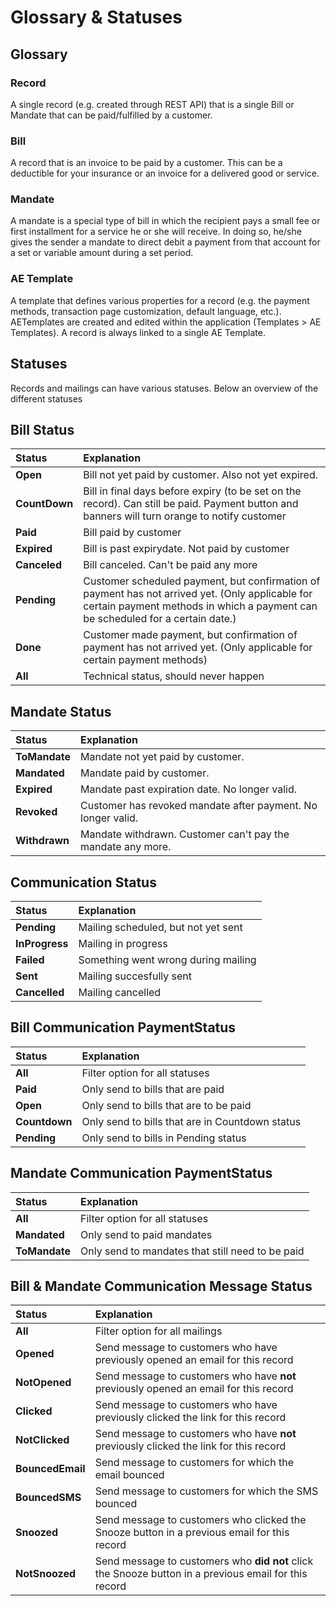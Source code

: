 # Glossary & Statuses

## Glossary

### Record
A single record (e.g. created through REST API) that is a single Bill or Mandate that can be paid/fulfilled by a customer.

### Bill
A record that is an invoice to be paid by a customer. This can be a deductible for your insurance or an invoice for a delivered good or service.

### Mandate
A mandate is a special type of bill in which the recipient pays a small fee or first installment for a service he or she will receive. In doing so, he/she gives the sender a mandate to direct debit a payment from that account for a set or variable amount during a set period.

### AE Template
A template that defines various properties for a record (e.g. the payment methods, transaction page customization, default language, etc.). AETemplates are created and edited within the application (Templates > AE Templates). A record is always linked to a single AE Template.

## Statuses

Records and mailings can have various statuses. Below an overview of the different statuses

## Bill Status

| Status        | Explanation          |
|:-------------|:------------------|
| **Open**           | Bill not yet paid by customer. Also not yet expired.  |
| **CountDown** | Bill in final days before expiry (to be set on the record). Can still be paid. Payment button and banners will turn orange to notify customer |
| **Paid**       | Bill paid by customer     |
| **Expired**           | Bill is past expirydate. Not paid by customer |
| **Canceled**           | Bill canceled. Can't be paid any more |
| **Pending**           | Customer scheduled payment, but confirmation of payment has not arrived yet. (Only applicable for certain payment methods in which a payment can be scheduled for a certain date.) |
| **Done**           |  Customer made payment, but confirmation of payment has not arrived yet. (Only applicable for certain payment methods)|
| **All**           | Technical status, should never happen |

## Mandate Status

| Status        | Explanation          |
|:-------------|:------------------|
| **ToMandate**           | Mandate not yet paid by customer. |
| **Mandated** |  Mandate paid by customer. |
| **Expired**           |  Mandate past expiration date. No longer valid. |
| **Revoked**           |  Customer has revoked mandate after payment. No longer valid.|
| **Withdrawn**           |  Mandate withdrawn. Customer can't pay the mandate any more. |

## Communication Status

| Status        | Explanation          |
|:-------------|:------------------|
| **Pending**           | Mailing scheduled, but not yet sent |
| **InProgress** |  Mailing in progress|
| **Failed**       |   Something went wrong during mailing |
| **Sent**           | Mailing succesfully sent |
| **Cancelled**           |  Mailing cancelled |

## Bill Communication PaymentStatus

| Status        | Explanation          |
|:-------------|:------------------|
| **All**           | Filter option for all statuses |
| **Paid** |  Only send to bills that are paid |
| **Open**       |   Only send to bills that are to be paid   |
| **Countdown**           | Only send to bills that are in Countdown status |
| **Pending**           | Only send to bills in Pending status  |

## Mandate Communication PaymentStatus

| Status        | Explanation          |
|:-------------|:------------------|
| **All**           |  Filter option for all statuses|
| **Mandated** |  Only send to paid mandates |
| **ToMandate**       |   Only send to mandates that still need to be paid  |

## Bill & Mandate Communication Message Status

| Status        | Explanation          |
|:-------------|:------------------|
| **All**           |  Filter option for all mailings |
| **Opened** |  Send message to customers who have previously opened an email for this record |
| **NotOpened**       |  Send message to customers who have **not** previously opened an email for this record     |
| **Clicked**           | Send message to customers who have previously clicked the link for this record |
| **NotClicked**           | Send message to customers who have **not** previously clicked the link for this record |
| **BouncedEmail**           | Send message to customers for which the email bounced  |
| **BouncedSMS**           | Send message to customers for which the SMS bounced  |
| **Snoozed**           | Send message to customers who clicked the Snooze button in a previous email for this record  |
| **NotSnoozed**          | Send message to customers who **did not** click the Snooze button in a previous email for this record  |
